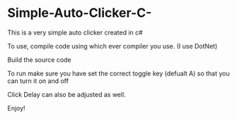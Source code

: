 # Simple-Auto-Clicker-C-
This is a very simple auto clicker created in c#

To use, compile code using which ever compiler you use. (I use DotNet)

Build the source code

To run make sure you have set the correct toggle key (defualt A) so that you can turn it on and off

Click Delay can also be adjusted as well.

Enjoy!
